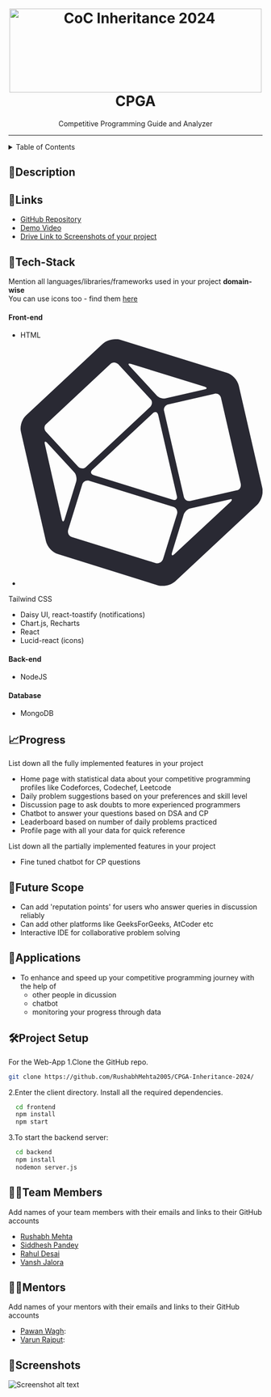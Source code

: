<h1 align="center">
  <a href="https://github.com/CommunityOfCoders/Inheritance-2024">
    <img src="./Untitled.png" alt="CoC Inheritance 2024" width="500" height="166">
  </a>
  <br>
   CPGA
</h1>

<div align="center">
    Competitive Programming Guide and Analyzer
</div>
<hr>

<details>
<summary>Table of Contents</summary>

- [Description](#description)
- [Links](#links)
- [Tech Stack](#tech-stack)
- [Progress](#progress)
- [Future Scope](#future-scope)
- [Applications](#applications)
- [Project Setup](#project-setup)
- [Usage](#usage)
- [Team Members](#team-members)
- [Mentors](#mentors)
- [Screenshots](#screenshots)

</details>

## 📝Description



## 🔗Links

- [GitHub Repository](https://github.com/RushabhMehta2005/CPGA-Inheritance-2024/)
- [Demo Video]()
- [Drive Link to Screenshots of your project]()

## 🤖Tech-Stack

Mention all languages/libraries/frameworks used in your project **domain-wise**   
You can use icons too - find them [here](https://github.com/get-icon/geticon) 

#### Front-end
- HTML
- <svg xmlns="http://www.w3.org/2000/svg" viewBox="0 0 256 260.07">
  <path fill="#292933" d="M255.597 156.506 230.75 48.763c-1.393-5.805-6.734-11.842-12.772-13.468L104.896.465C103.502 0 101.876 0 100.019 0c-4.876 0-9.752 1.858-13.235 4.876L5.744 80.343C1.332 84.29-.99 92.185.404 97.758l26.47 115.406c1.394 5.805 6.735 11.843 12.772 13.468l105.885 32.973c1.394.465 3.02.465 4.877.465 4.876 0 9.752-1.858 13.235-4.877l86.613-80.575c4.412-4.644 6.734-12.074 5.34-18.112zM116.738 26.007l77.789 23.917c3.018.929 3.018 2.322 0 3.019l-40.868 9.288c-3.019.929-7.43-.464-9.52-2.786l-28.33-30.652c-2.554-2.554-2.09-3.715.93-2.786zm48.53 139.323c.93 3.019-1.16 4.876-4.179 3.948L77.263 143.27c-3.018-.93-3.715-3.484-1.393-5.573l64.089-59.677c2.322-2.322 4.876-1.393 5.572 1.625zM27.108 89.399l68.036-63.392c2.322-2.322 5.805-1.858 8.127.232l34.134 36.92c2.322 2.323 1.858 5.806-.232 8.128l-68.036 63.392c-2.322 2.322-5.805 1.858-8.127-.232l-34.134-36.92c-2.322-2.555-2.09-6.27.232-8.128zm16.486 100.313-17.88-78.95c-.928-3.019.465-3.715 2.555-1.393l28.329 30.65c2.322 2.323 3.019 6.735 2.322 9.753l-12.307 39.94c-.929 3.25-2.322 3.25-3.019 0zm99.616 46.44L54.275 208.52c-3.019-.929-4.876-4.18-3.948-7.43l14.862-47.835c.928-3.018 4.18-4.876 7.43-3.947l88.935 27.4c3.018.929 4.876 4.18 3.947 7.43l-14.861 47.835c-1.161 3.019-4.18 4.876-7.43 4.18zm78.95-64.785-59.444 55.265c-2.322 2.322-3.483 1.393-2.555-1.625l12.307-39.94c.93-3.018 4.18-6.27 7.43-6.733l40.869-9.289c3.019-1.16 3.483.233 1.393 2.322zm6.502-12.074-48.995 11.146c-3.019.928-6.27-1.161-6.967-4.18l-20.898-90.56c-.929-3.019 1.161-6.27 4.18-6.966l48.995-11.146c3.019-.929 6.27 1.16 6.966 4.18l20.899 90.56c.696 3.483-1.161 6.501-4.18 6.966z"/>
</svg>Tailwind CSS
- Daisy UI, react-toastify (notifications)
- Chart.js, Recharts
- React
- Lucid-react (icons)

#### Back-end
- NodeJS

#### Database
- MongoDB

## 📈Progress

List down all the fully implemented features in your project
- Home page with statistical data about your competitive programming profiles like Codeforces, Codechef, Leetcode
- Daily problem suggestions based on your preferences and skill level
- Discussion page to ask doubts to more experienced programmers
- Chatbot to answer your questions based on DSA and CP
- Leaderboard based on number of daily problems practiced
- Profile page with all your data for quick reference

List down all the partially implemented features in your project
- Fine tuned chatbot for CP questions
## 🔮Future Scope
- Can add 'reputation points' for users who answer queries in discussion reliably
- Can add other platforms like GeeksForGeeks, AtCoder etc
- Interactive IDE for collaborative problem solving

## 💸Applications
- To enhance and speed up your competitive programming journey with the help of
  - other people in dicussion
  - chatbot
  - monitoring your progress through data
## 🛠Project Setup

For the Web-App 1.Clone the GitHub repo.
```bash
git clone https://github.com/RushabhMehta2005/CPGA-Inheritance-2024/
```
2.Enter the client directory. Install all the required dependencies.
```bash
  cd frontend
  npm install
  npm start
```

3.To start the backend server:
```bash
  cd backend
  npm install
  nodemon server.js
```

## 👨‍💻Team Members

Add names of your team members with their emails and links to their GitHub accounts

- [Rushabh Mehta](https://github.com/RushabhMehta2005/)
- [Siddhesh Pandey](https://github.com/sid-7905/)
- [Rahul Desai](https://github.com/Rahuldesai0/)
- [Vansh Jalora](https://github.com/v1shJ/)

## 👨‍🏫Mentors

Add names of your mentors with their emails and links to their GitHub accounts

- [Pawan Wagh](https://github.com/puwun/):
- [Varun Rajput](https://github.com/varunrr17/):

## 📱Screenshots


![Screenshot alt text]( "screenshot")

